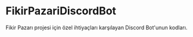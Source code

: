 # FikirPazariDiscordBot
Fikir Pazarı projesi için özel ihtiyaçları karşılayan Discord Bot'unun kodları.
